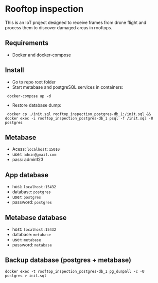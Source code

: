 # Rooftop inspection
This is an IoT project designed to receive frames from drone flight and process them to discover damaged areas in rooftops.

## Requirements
- Docker and docker-compose

## Install
- Go to repo root folder
- Start metabase and postgreSQL services in containers:
```console
 docker-compose up -d
```
- Restore database dump:
```console
 docker cp ./init.sql rooftop_inspection_postgres-db_1:/init.sql && docker exec -i rooftop_inspection_postgres-db_1 psql -f /init.sql -U postgres
```

## Metabase
- Acess: `localhost:15010`
- user: `admin@gmail.com`
- pass: admin123

## App database
- host: `localhost:15432`
- database: `postgres`
- user: `postgres`
- password: `postgres`

## Metabase database
- host: `localhost:15432`
- database: `metabase`
- user: `metabase`
- password: `metabase`

## Backup database (postgres + metabase)
```console
docker exec -t rooftop_inspection_postgres-db_1 pg_dumpall -c -U postgres > init.sql
```